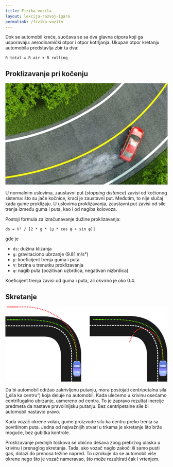 ```yaml
---
title: Fizika vozila  
layout: lekcija-razvoj-igara  
permalink: /fizika-vozilo  
---
```


Dok se automobil kreće, suočava se sa dva glavna otpora koji ga usporavaju: aerodinamički otpor i otpor kotrljanja. Ukupan otpor kretanju automobila predstavlja zbir ta dva: 

```
R total = R air + R rolling
```

## Proklizavanje pri kočenju

![](/images/razvoj-igara/proklizavanje.jpg)

U normalnim uslovima, zaustavni put (*stopping distance*) zavisi od kočionog sistema: što su jače kočnice, kraći je zaustavni put. Međutim, to nije slučaj kada gume proklizaju. U uslovima proklizavanja, zaustavni put zavisi od sile trenja između guma i puta, kao i od nagiba kolovoza.  

Postoji formula za izračunavanje dužine proklizavanja: 

```
ds = V² / [2 * g * (μ * cos φ + sin φ)]
```

gde je
- `ds`: dužina klizanja
- `g`: gravitaciono ubrzanje (9.81 m/s²)
- `μ`: koeficijent trenja guma i puta
- `V`: brzina u trenutku proklizavanja
- `φ`: nagib puta (pozitivan uzbrdica, negativan nizbrdica)

Koeficijent trenja zavisi od guma i puta, ali okvirno je oko 0.4. 

## Skretanje  

![skretanje-kola](/images/razvoj-igara/skretanje-kola.png)  

Da bi automobil održao zakrivljenu putanju, mora postojati centripetalna sila („sila ka centru“) koja deluje na automobil. Kada ulećemo u krivinu osećamo centrifugalno ubrzanje, usmereno od centra. To je zapravo rezultat inercije predmeta da nastave pravolinijsku putanju. Bez centripetalne sile bi automobil nastavio pravo.  

Kada vozač okrene volan, gume proizvode silu ka centru preko trenja sa površinom puta. Jedna od najvažnijih stvari u trkama je skretanje što brže moguće, bez gubitka kontrole.

Proklizavanje prednjih točkova se obično dešava zbog prebrzog ulaska u krivinu i prenaglog skretanja. Tada, ako vozač naglo zakoči ili samo pusti gas, dolazi do prenosa težine napred. To uzrokuje da se automobil više okrene nego što je vozač nameravao, što može rezultirati čak i vrtenjem. 